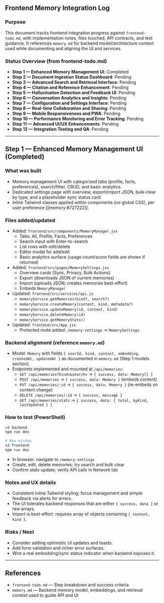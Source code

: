## Frontend Memory Integration Log

### Purpose
This document tracks frontend integration progress against `frontend-todo.md`, with implementation notes, files touched, API contracts, and test guidance. It references `memory.md` for backend model/architecture context used while documenting and aligning the UI and services.

### Status Overview (from frontend-todo.md)
- **Step 1 — Enhanced Memory Management UI**: Completed
- **Step 2 — Document Ingestion Status Dashboard**: Pending
- **Step 3 — Advanced Search and Retrieval Interface**: Pending
- **Step 4 — Citation and Reference Enhancement**: Pending
- **Step 5 — Hallucination Detection and Feedback UI**: Pending
- **Step 6 — Conversation Analytics and Insights**: Pending
- **Step 7 — Configuration and Settings Interface**: Pending
- **Step 8 — Real-time Collaboration and Sharing**: Pending
- **Step 9 — Mobile Responsiveness and PWA**: Pending
- **Step 10 — Performance Monitoring and Error Tracking**: Pending
- **Step 11 — Advanced UI/UX Enhancements**: Pending
- **Step 12 — Integration Testing and QA**: Pending

---

## Step 1 — Enhanced Memory Management UI (Completed)

### What was built
- Memory management UI with categorized tabs (profile, facts, preferences), search/filter, CRUD, and basic analytics.
- Dedicated settings page with overview, export/import JSON, bulk-clear by type, and a placeholder sync status card.
- Inline Tailwind classes applied within components (no global CSS), per user preference [[memory:8727222]].

### Files added/updated
- Added: `frontend/src/components/MemoryManager.jsx`
  - Tabs: All, Profile, Facts, Preferences
  - Search input with Enter-to-search
  - List rows with edit/delete
  - Editor modal for add/edit
  - Basic analytics surface (usage count/score fields are shown if returned)
- Added: `frontend/src/pages/MemorySettings.jsx`
  - Overview cards (Sync, Privacy, Bulk Actions)
  - Export (downloads JSON of current memories)
  - Import (uploads JSON; creates memories best-effort)
  - Embeds `MemoryManager`
- Updated: `frontend/src/services/api.js`
  - `memoryService.getMemories(kind?, search?)`
  - `memoryService.createMemory(content, kind, metadata?)`
  - `memoryService.updateMemory(id, content, kind)`
  - `memoryService.deleteMemory(id)`
  - `memoryService.getMemoryStats()`
- Updated: `frontend/src/App.jsx`
  - Protected route added: `/memory-settings` → `MemorySettings`

### Backend alignment (reference `memory.md`)
- Model: `Memory` with fields `{ userId, kind, content, embedding, createdAt, updatedAt }` as documented in `memory.md` (Step 1 models section).
- Endpoints implemented and mounted at `/api/memories`:
  - `GET /api/memories?kind=&search=` → `{ success, data: Memory[] }`
  - `POST /api/memories` → `{ success, data: Memory }` (embeds content)
  - `PUT /api/memories/:id` → `{ success, data: Memory }` (re-embeds on content change)
  - `DELETE /api/memories/:id` → `{ success, message }`
  - `GET /api/memories/stats` → `{ success, data: { total, byKind, lastUpdated } }`

### How to test (PowerShell)
```powershell
cd backend
npm run dev

# New window
cd frontend
npm run dev
```
- In browser: navigate to `/memory-settings`
- Create, edit, delete memories; try search and bulk clear
- Confirm stats update; verify API calls in Network tab

### Notes and UX details
- Consistent inline Tailwind styling; focus management and simple feedback via alerts for errors.
- The UI tolerates backend responses that are either `{ success, data }` or raw arrays.
- Import is best-effort: requires array of objects containing `{ content, kind }`.

### Risks / Next
- Consider adding optimistic UI updates and toasts.
- Add form validation and richer error surfaces.
- Wire a real embedding/sync status indicator when backend exposes it.

---

## References
- `frontend-todo.md` — Step breakdown and success criteria
- `memory.md` — Backend memory model, embeddings, and retrieval context used to guide API and UI


